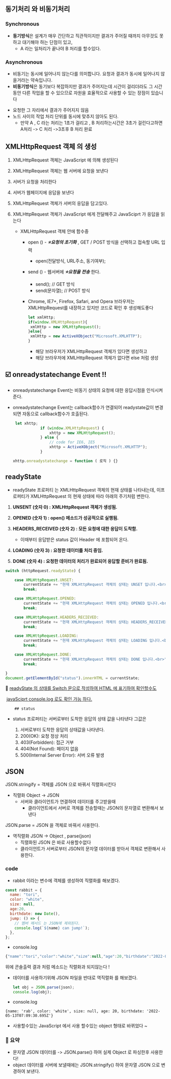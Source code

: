 ## 동기처리 와 비동기처리 

### Synchronous

* **동기방식**은 설계가 매우 간단하고 직관적이지만 결과가 주어질 때까지 아무것도 못하고 대기해야 하는 단점이 있고, 
  * A 라는 일처리가 끝나야 B 처리를 할수있다.

### Asynchronous

* 비동기는 동시에 일어나지 않는다를 의미합니다. 요청과 결과가 동시에 일어나지 않을거라는 약속입니다. 
* **비동기방식**은 동기보다 복잡하지만 결과가 주어지는데 시간이 걸리더라도 그 시간 동안 다른 작업을 할 수 있으므로 자원을 효율적으로 사용할 수 있는 장점이 있습니다

- 요청한 그 자리에서 결과가 주어지지 않음
- 노드 사이의 작업 처리 단위를 동시에 맞추지 않아도 된다.
  * 만약 A , C 라는 처리는 1초가 걸리고 , B 처리하는시간은 3초가 걸린다고하면 A처리 -> C 처리 ->3초후 B 처리 완료

## XMLHttpRequest 객체 의 생성

1) XMLHttpRequest  객체는 JavaScript 에 의해 생성된다

2) XMLHttpRequest 객체는 웹 서버에 요청을 보낸다

3) 서버가 요청을 처리한다

4) 서버가 웹페이지에 응답을 보낸다

5) XMLHttpRequest 객체가 서버의 응답을 담고있다.

6) XMLHttpRequest 객체가 JavaScript 에게 전달해주고 JavaSciprt 가 응답을 읽는다

   * XMLHttpRequest 객체 안에 함수중

     * open ()  - ***:star:요청의 초기화*** , GET / POST 방식을 선택하고 접속할 URL 입력
       * open(전달방식, URL주소, 동기여부);

     * send () - 웹서버에 ***:star:요청을 전송***  한다.

       * send();    // GET 방식
       * send(문자열); // POST 방식

     * Chrome, IE7+, Firefox, Safari, and Opera 브라우저는 XMLHttpRequest를
          내장하고 있지만 코드로 확인 후 생성해도좋다

       ```javascript
       let xmlHttp;
       if(window.XMLHttpRequest){
       	xmlHttp = new XMLHttpRequest(); 
       }else{
       	xmlHttp = new ActiveXObject("Microsoft.XMLHTTP");
       }
       ```

       - 해당 브라우저가 XMLHttpRequest 객체가 있다면 생성하고
       - 해당 브라우저에 XMLHttpRequest  객체가 없다면 else 처럼  생성

## :ballot_box_with_check:  onreadystatechange Event !!

* onreadystatechange Event는 비동기 상태의 요청에 대한 응답시점을 인식시켜준다.

* onreadystatechange Event는 callback함수가 연결되어 readystate값이 변경되면
    자동으로 callback함수가 호출된다.

  ```javascript
   let xhttp;
              if (window.XMLHttpRequest) {
                  xhttp = new XMLHttpRequest();
              } else {
                  // code for IE6, IE5
                  xhttp = ActiveXObject("Microsoft.XMLHTTP");
              }
  
  xhttp.onreadystatechange = function ( 로직 ) {}
  ```

  

  

## readyState 

* readyState 프로퍼티 는 XMLHttpRequest 객체의 현재 상태를 나타내는데, 이프로퍼티가 XMLHttpRequest 의 현재 상태에 따라 아래의 주기처럼 변한다.

1) **UNSENT (숫자 0) : XMLHttpRequest 객체가 생성됨.**

2) **OPENED (숫자 1) : open() 메소드가 성공적으로 실행됨.**

3. **HEADERS_RECEIVED (숫자 2) : 모든 요청에 대한 응답이 도착함.**
   * 이때부터 응답받은 status 값이 Header 에 포함되어 온다. 

4. **LOADING (숫자 3) : 요청한 데이터를 처리 중임.**

5. **DONE (숫자 4) : 요청한 데이터의 처리가 완료되어 응답할 준비가 완료됨.**

```javascript
switch (httpRequest.readyState) {

    case XMLHttpRequest.UNSET:
        currentState += "현재 XMLHttpRequest 객체의 상태는 UNSET 입니다.<br>";
        break;

    case XMLHttpRequest.OPENED:
        currentState += "현재 XMLHttpRequest 객체의 상태는 OPENED 입니다.<br>";
        break;

    case XMLHttpRequest.HEADERS_RECIEVED:
        currentState += "현재 XMLHttpRequest 객체의 상태는 HEADERS_RECEIVED 입니다.<br>";
        break;

    case XMLHttpRequest.LOADING:
        currentState += "현재 XMLHttpRequest 객체의 상태는 LOADING 입니다.<br>";
        break;

    case XMLHttpRequest.DONE:
        currentState += "현재 XMLHttpRequest 객체의 상태는 DONE 입니다.<br>";
        break;

}
document.getElementById("status").innerHTML = currentState;
```



:rocket: <u> readyState 의 상태를 Switch 문으로 작성하여 HTML 에 표기하여 확인할수도</u>

​      <u>javaSciprt console.log 로도 확인 가능 하다.</u>







		## status

* status 프로퍼티는 서버로부터 도착한 응답의 상태 값을 나타낸다 그값은 

  	 1) 서버로부터 도착한 응답의 상태값을 나타낸다.
  	 2)  200(OK): 요청 정상 처리
  	 3) 403(Forbidden): 접근 거부
  	 4) 404(Not Found): 페이지 없음
  	 5) 500(Internal Server Error): 서버 오류 발생



## JSON

JSON.stringify = 객체를 JSON 으로 바꿔서 직렬화시킨다

* 직렬화 Object -> JSON
  * 서버와 클라이언트가 연결하여 데이터를 주고받을때
    * 클라이언트에서 서버로 객체를 전송할때는 JSON의 문자열로 변환해서 보낸다 

JSON.parse = JSON 을 객체로 바꿔서 사용한다.

* 역직렬화 JSON -> Object , parse(json)
  * 직렬화된 JSON 은 바로 사용할수없다
  * 클라이언트가 서버로부터 JSON의 문자열 데이터를 받아서 객체로 변환해서 사용한다.

### code  

* rabbit 이라는 변수에 객체를 생성하여 직렬화를 해보겠다.



```javascript
const rabbit = {
  name: "tori",
  color: "white",
  size: null,
  age:20,
  birthdate: new Date(),
  jump: () => {
    // 멤버 메서드 는 JSON에 제외된다.
    console.log(`${name} can jump!`);
  },
};

```



* console.log	

```javascript
{"name":"tori","color":"white","size":null,"age":20,"birthdate":"2022-05-13T07:09:30.695Z"}
```

위에 콘솔출력 결과 처럼 메소드는 직렬화과 되지않는다 !

* 데이터를 사용하기위해 JSON 파일을 반대로 역직렬화 를 해보겠다.

  ```javascript
  let obj = JSON.parse(json);
  console.log(obj);
  ```

* console.log

```
{name: 'rab', color: 'white', size: null, age: 20, birthdate: '2022-05-13T07:09:30.695Z'}
```

* 사용할수있는 JavaScript 에서 사용 할수있는 object 형태로 바뀌었다 ~

### :100: 요약

* 문자열 JSON 데이터를 -> JSON.parse() 하여 실제 Object 로 파싱한후 사용한다!
* object 데이터를 서버에 보낼때에는 JSON.stringify() 하여 문자열 JSON 으로 변경하여 보낸다.

